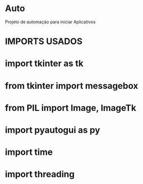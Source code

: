 # Auto
Projeto de automação para iniciar Aplicativos



# IMPORTS USADOS
# import tkinter as tk
# from tkinter import messagebox
# from PIL import Image, ImageTk
# import pyautogui as py
# import time
# import threading
